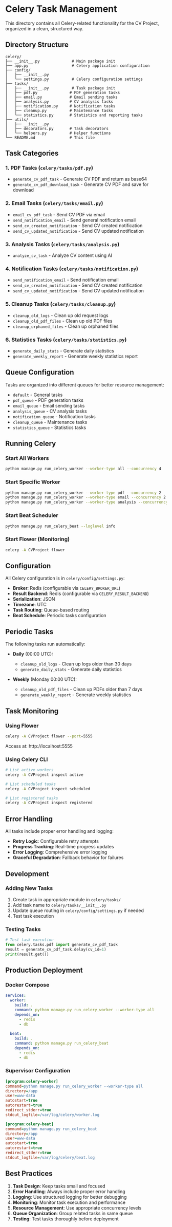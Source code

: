 # Celery Task Management

This directory contains all Celery-related functionality for the CV Project, organized in a clean, structured way.

## Directory Structure

```
celery/
├── __init__.py              # Main package init
├── app.py                   # Celery application configuration
├── config/
│   ├── __init__.py
│   └── settings.py          # Celery configuration settings
├── tasks/
│   ├── __init__.py          # Task package init
│   ├── pdf.py              # PDF generation tasks
│   ├── email.py            # Email sending tasks
│   ├── analysis.py         # CV analysis tasks
│   ├── notification.py     # Notification tasks
│   ├── cleanup.py          # Maintenance tasks
│   └── statistics.py       # Statistics and reporting tasks
├── utils/
│   ├── __init__.py
│   ├── decorators.py       # Task decorators
│   └── helpers.py          # Helper functions
└── README.md               # This file
```

## Task Categories

### 1. PDF Tasks (`celery/tasks/pdf.py`)
- `generate_cv_pdf_task` - Generate CV PDF and return as base64
- `generate_cv_pdf_download_task` - Generate CV PDF and save for download

### 2. Email Tasks (`celery/tasks/email.py`)
- `email_cv_pdf_task` - Send CV PDF via email
- `send_notification_email` - Send general notification email
- `send_cv_created_notification` - Send CV created notification
- `send_cv_updated_notification` - Send CV updated notification

### 3. Analysis Tasks (`celery/tasks/analysis.py`)
- `analyze_cv_task` - Analyze CV content using AI

### 4. Notification Tasks (`celery/tasks/notification.py`)
- `send_notification_email` - Send notification email
- `send_cv_created_notification` - Send CV created notification
- `send_cv_updated_notification` - Send CV updated notification

### 5. Cleanup Tasks (`celery/tasks/cleanup.py`)
- `cleanup_old_logs` - Clean up old request logs
- `cleanup_old_pdf_files` - Clean up old PDF files
- `cleanup_orphaned_files` - Clean up orphaned files

### 6. Statistics Tasks (`celery/tasks/statistics.py`)
- `generate_daily_stats` - Generate daily statistics
- `generate_weekly_report` - Generate weekly statistics report

## Queue Configuration

Tasks are organized into different queues for better resource management:

- `default` - General tasks
- `pdf_queue` - PDF generation tasks
- `email_queue` - Email sending tasks
- `analysis_queue` - CV analysis tasks
- `notification_queue` - Notification tasks
- `cleanup_queue` - Maintenance tasks
- `statistics_queue` - Statistics tasks

## Running Celery

### Start All Workers
```bash
python manage.py run_celery_worker --worker-type all --concurrency 4
```

### Start Specific Worker
```bash
python manage.py run_celery_worker --worker-type pdf --concurrency 2
python manage.py run_celery_worker --worker-type email --concurrency 2
python manage.py run_celery_worker --worker-type analysis --concurrency 1
```

### Start Beat Scheduler
```bash
python manage.py run_celery_beat --loglevel info
```

### Start Flower (Monitoring)
```bash
celery -A CVProject flower
```

## Configuration

All Celery configuration is in `celery/config/settings.py`:

- **Broker**: Redis (configurable via `CELERY_BROKER_URL`)
- **Result Backend**: Redis (configurable via `CELERY_RESULT_BACKEND`)
- **Serialization**: JSON
- **Timezone**: UTC
- **Task Routing**: Queue-based routing
- **Beat Schedule**: Periodic tasks configuration

## Periodic Tasks

The following tasks run automatically:

- **Daily** (00:00 UTC):
  - `cleanup_old_logs` - Clean up logs older than 30 days
  - `generate_daily_stats` - Generate daily statistics

- **Weekly** (Monday 00:00 UTC):
  - `cleanup_old_pdf_files` - Clean up PDFs older than 7 days
  - `generate_weekly_report` - Generate weekly statistics

## Task Monitoring

### Using Flower
```bash
celery -A CVProject flower --port=5555
```
Access at: http://localhost:5555

### Using Celery CLI
```bash
# List active workers
celery -A CVProject inspect active

# List scheduled tasks
celery -A CVProject inspect scheduled

# List registered tasks
celery -A CVProject inspect registered
```

## Error Handling

All tasks include proper error handling and logging:

- **Retry Logic**: Configurable retry attempts
- **Progress Tracking**: Real-time progress updates
- **Error Logging**: Comprehensive error logging
- **Graceful Degradation**: Fallback behavior for failures

## Development

### Adding New Tasks

1. Create task in appropriate module in `celery/tasks/`
2. Add task name to `celery/tasks/__init__.py`
3. Update queue routing in `celery/config/settings.py` if needed
4. Test task execution

### Testing Tasks

```python
# Test task execution
from celery.tasks.pdf import generate_cv_pdf_task
result = generate_cv_pdf_task.delay(cv_id=1)
print(result.get())
```

## Production Deployment

### Docker Compose
```yaml
services:
  worker:
    build: .
    command: python manage.py run_celery_worker --worker-type all
    depends_on:
      - redis
      - db
  
  beat:
    build: .
    command: python manage.py run_celery_beat
    depends_on:
      - redis
      - db
```

### Supervisor Configuration
```ini
[program:celery-worker]
command=python manage.py run_celery_worker --worker-type all
directory=/app
user=www-data
autostart=true
autorestart=true
redirect_stderr=true
stdout_logfile=/var/log/celery/worker.log

[program:celery-beat]
command=python manage.py run_celery_beat
directory=/app
user=www-data
autostart=true
autorestart=true
redirect_stderr=true
stdout_logfile=/var/log/celery/beat.log
```

## Best Practices

1. **Task Design**: Keep tasks small and focused
2. **Error Handling**: Always include proper error handling
3. **Logging**: Use structured logging for better debugging
4. **Monitoring**: Monitor task execution and performance
5. **Resource Management**: Use appropriate concurrency levels
6. **Queue Organization**: Group related tasks in same queue
7. **Testing**: Test tasks thoroughly before deployment

